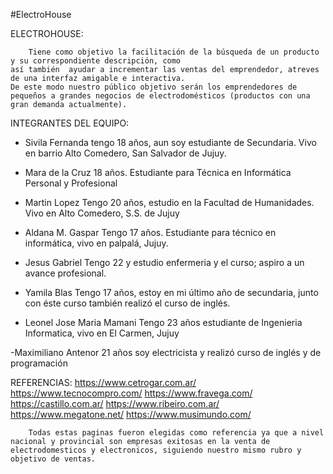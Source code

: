 #ElectroHouse

ELECTROHOUSE:
    
        Tiene como objetivo la facilitación de la búsqueda de un producto y su correspondiente descripción, como
    así también  ayudar a incrementar las ventas del emprendedor, atreves de una interfaz amigable e interactiva. 
    De este modo nuestro público objetivo serán los emprendedores de pequeños a grandes negocios de electrodomésticos (productos con una gran demanda actualmente).

INTEGRANTES DEL EQUIPO:

- Sivila Fernanda
        tengo 18 años, aun soy estudiante de Secundaria. Vivo en barrio Alto Comedero, San Salvador de Jujuy. 

- Mara de la Cruz
        18 años. Estudiante para Técnica en Informática Personal y Profesional

- Martin Lopez
        Tengo 20 años, estudio en la Facultad de Humanidades. Vivo en Alto Comedero, S.S. de Jujuy

- Aldana M. Gaspar 
        Tengo 17 años. Estudiante para técnico en informática, vivo en palpalá, Jujuy.

- Jesus Gabriel 
        Tengo 22 y estudio enfermeria y el curso; aspiro a un avance profesional.

- Yamila Blas
        Tengo 17 años, estoy en mi último año de secundaria, junto con éste curso también realizó el curso de inglés.
    
- Leonel Jose Maria Mamani
        Tengo 23 años estudiante de Ingenieria Informatica, vivo en El Carmen, Jujuy

-Maximiliano Antenor 
        21 años soy electricista y realizó curso de inglés y de programación

REFERENCIAS:
        https://www.cetrogar.com.ar/
        https://www.tecnocompro.com/
        https://www.fravega.com/
        https://castillo.com.ar/
        https://www.ribeiro.com.ar/
        https://www.megatone.net/ 
        https://www.musimundo.com/

        Todas estas paginas fueron elegidas como referencia ya que a nivel nacional y provincial son empresas exitosas en la venta de electrodomesticos y electronicos, siguiendo nuestro mismo rubro y objetivo de ventas.